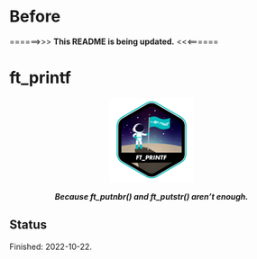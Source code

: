 # Before
======>>> **This README is being updated.** <<<======


# ft_printf

<p align="center">
  <img src="https://raw.githubusercontent.com/phrxn/phrxn/master/42/badges/ft_printfe.png" />
</p>
<p align="center">
	<b><i>Because ft_putnbr() and ft_putstr() aren’t enough.</i></b><br>
</p>

## Status
Finished: 2022-10-22.
